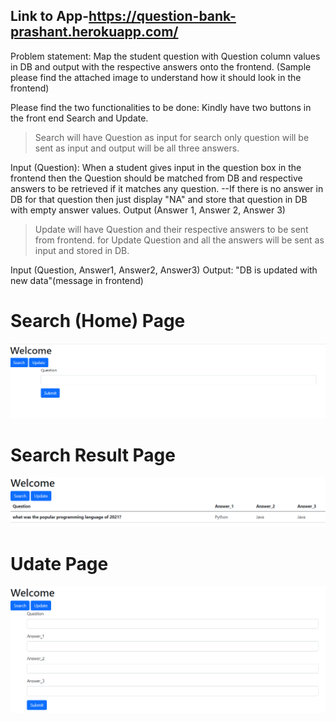 ## Link to App-https://question-bank-prashant.herokuapp.com/

Problem statement:
Map the student question with Question column values in DB and output with the respective answers onto the frontend.
(Sample please find the attached image to understand how it should look in the frontend)

Please find the two functionalities to be done:
Kindly have two buttons in the front end Search and Update.
> Search will have Question as input 
   for search only question will be sent as input and output will be all three answers.

Input (Question):
When a student gives input in the question box in the frontend then the Question should be matched from DB and respective answers to be retrieved if it matches any question.
--If there is no answer in DB for that question then just display "NA" and store that question in DB with empty answer values.
Output (Answer 1, Answer 2, Answer 3)

> Update will have Question and their respective answers to be sent from frontend.
   for Update Question and all the answers will be sent as input and stored in DB.
  
Input (Question, Answer1, Answer2, Answer3)
Output: "DB is updated with new data"(message in frontend)

# Search (Home) Page
![This is an image](HomePageImage.PNG)

# Search Result Page
![This is an image](HomePageOutputImage.PNG)

# Udate Page
![This is an image](UpdatePageImage.PNG)

